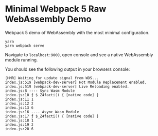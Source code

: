 # Minimal Webpack 5 Raw WebAssembly Demo

Webpack 5 demo of WebAssembly with the most minimal configuration.

```
yarn
yarn webpack serve
```

Navigate to `localhost:9000`, open console and see a native WebAssembly module running.

You should see the following output in your browsers console:

```
[HMR] Waiting for update signal from WDS...
index.js:519 [webpack-dev-server] Hot Module Replacement enabled.
index.js:519 [webpack-dev-server] Live Reloading enabled.
index.js:8 ---- Sync Wasm Module
index.js:10 ƒ $_Z4facti() { [native code] }
index.js:11 1
index.js:12 2
index.js:13 6
index.js:16 ---- Async Wasm Module
index.js:17 ƒ $_Z4facti() { [native code] }
index.js:18 1
index.js:19 2
index.js:20 6
```
